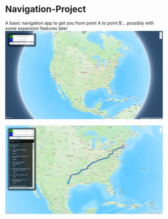 # Navigation-Project
A basic navigation app to get you from point A to point B... possibly with some expansion features later
<br>
<img src="./assets/images/startMap.JPG" alt="screenshot of the initial load page in the browser" width=900px><br><br>
<img src="./assets/images/navDirections.JPG" alt="screenshot of the navigation working in the browser" width=900px><br>
